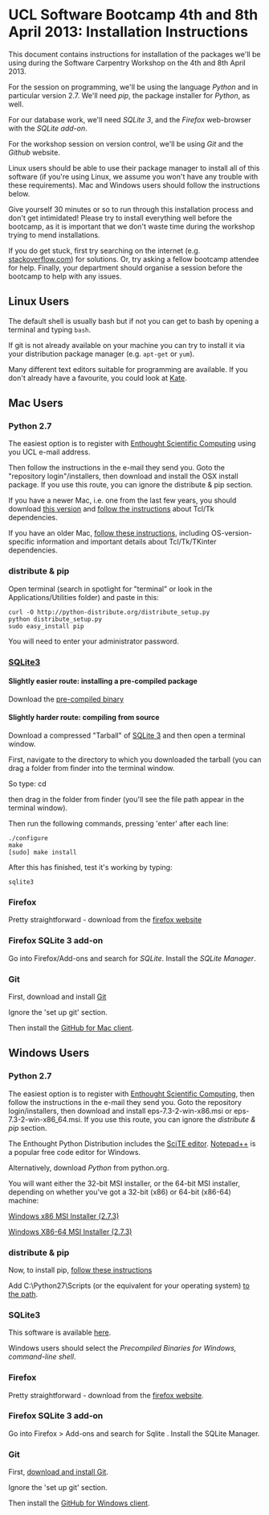 # UCL Software Bootcamp 4th and 8th April 2013: Installation Instructions #

This document contains instructions for installation of the packages
we'll be using during the Software Carpentry Workshop on the 4th and 8th April 2013.

For the session on programming,
we'll be using the language *Python* and in particular version 2.7.
We'll need *pip*, the package installer for *Python*, as well.

For our database work, we'll need *SQLite 3*,
and the *Firefox* web-browser with the *SQLite add-on*.

For the workshop session on version control, 
we'll be using *Git* and the *Github* website.

Linux users should be able to use their package manager to install all of this software
(if you're using Linux, we assume you won't have any trouble with these requirements).
Mac and Windows users should follow the instructions below.

Give yourself 30 minutes or so to run through this installation process and don't get intimidated!
Please try to install everything well before the bootcamp,
as it is important that we don't waste time during the workshop trying to mend installations.

If you do get stuck, first try searching on the internet (e.g. [stackoverflow.com](http://stackoverflow.com)) for solutions.
Or, try asking a fellow bootcamp attendee for help.
Finally, your department should organise a session before the bootcamp to help with any issues.

## Linux Users ##

The default shell is usually bash but if not you can get to bash by opening a terminal and typing <code>bash</code>.

If git is not already available on your machine you can try to install it via your distribution package manager (e.g. <code>apt-get</code> or <code>yum</code>).

Many different text editors suitable for programming are available.
If you don't already have a favourite,
you could look at [Kate](http://kate-editor.org/).

## Mac Users ##

### Python 2.7 ###

The easiest option is to register with [Enthought Scientific Computing](https://www2.enthought.com/licenses/academic)
using you UCL e-mail address.

Then follow the instructions in the e-mail they send you.
Goto the "repository login"/installers, then download and install the OSX install package.
If you use this route, you can ignore the distribute \& pip section.

If you have a newer Mac, i.e. one from the last few years, 
you should download 
[this version](http://www.python.org/ftp/python/2.7.3/python-2.7.3-macosx10.6.dmg) 
and [follow the instructions](http://www.python.org/download/mac/tcltk/) about Tcl/Tk dependencies.

If you have an older Mac, [follow these instructions](http://www.python.org/getit/releases/2.7.3/ "Python download"),
including OS-version-specific information and important details about Tcl/Tk/TKinter dependencies.

### distribute \& pip ###

Open terminal (search in spotlight for "terminal" or look in the Applications/Utilities folder) and paste in this:
	
	curl -O http://python-distribute.org/distribute_setup.py
	python distribute_setup.py
	sudo easy_install pip

You will need to enter your administrator password.

### [SQLite3](http://www.sqlite.org/download.html) ###

#### Slightly easier route: installing a pre-compiled package ####


Download the [pre-compiled binary](http://www.sqlite.org/sqlite-shell-osx-x86-3071502.zip)

#### Slightly harder route: compiling from source ####


Download a compressed "Tarball" of [SQLite 3](http://www.sqlite.org/sqlite-autoconf-3071502.tar.gz) and then open a terminal window.

First, navigate to the directory to which you downloaded the tarball (you can drag a folder from finder into the terminal window.

So type:
	cd <space>

then drag in the folder from finder (you'll see the file path appear in the terminal window).

Then run the following commands, pressing 'enter' after each line:

	./configure
	make
	[sudo] make install

After this has finished, test it's working by typing:

	sqlite3

### Firefox ###

Pretty straightforward - download from the [firefox website](http://firefox.com/)

### Firefox SQLite 3 add-on ###

Go into Firefox/Add-ons and search for *SQLite*. Install the *SQLite Manager*.

### Git ###

First, download and install [Git](https://help.github.com/articles/set-up-git)

Ignore the 'set up git' section.

Then install the [GitHub for Mac client](http://mac.github.com).

## Windows Users ##

### Python 2.7 ###

The easiest option is to register with [Enthought Scientific Computing](https://www2.enthought.com/licenses/academic),
then follow the instructions in the e-mail they send you.
Goto the repository login/installers, then download and install eps-7.3-2-win-x86.msi or eps-7.3-2-win-x86_64.msi.
If you use this route, you can ignore the *distribute \& pip* section.

The Enthought Python Distribution includes the [SciTE editor](http://www.scintilla.org/SciTE.html). [Notepad++](http://notepad-plus-plus.org/) is a popular free code editor for Windows.

Alternatively, download *Python* from python.org.

You will want either the 32-bit MSI installer,
or the 64-bit MSI installer,
depending on whether you've got a 32-bit (x86) or 64-bit (x86-64) machine:

[Windows x86 MSI Installer (2.7.3)](http://www.python.org/ftp/python/2.7.3/python-2.7.3.msi)

[Windows X86-64 MSI Installer (2.7.3)](http://www.python.org/ftp/python/2.7.3/python-2.7.3.amd64.msi)

### distribute \& pip ###

Now, to install pip, [follow these instructions](http://www.pip-installer.org/en/latest/installing.html#using-get-pip)

Add C:\\Python27\\Scripts
(or the equivalent for your operating system) [to the path](http://stackoverflow.com/questions/3701646/how-to-add-to-the-pythonpath-in-windows-7).

### SQLite3 ###

This software is available [here](http://www.sqlite.org/download.html).

Windows users should select the *Precompiled Binaries for Windows, command-line shell*.

### Firefox ###

Pretty straightforward - download from the [firefox website](http://firefox.com/).

### Firefox SQLite 3 add-on ###

Go into Firefox > Add-ons and search for Sqlite . Install the SQLite Manager.

### Git ###

First, [download and install Git](https://help.github.com/articles/set-up-git).

Ignore the 'set up git' section.

Then install the [GitHub for Windows client](http://windows.github.com/).

